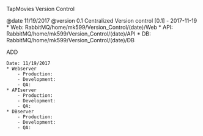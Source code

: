 TapMovies Version Control


@date 11/19/2017
@version 0.1
Centralized Version control
[0.1] - 2017-11-19
    * Web: RabbitMQ/home/mk599/Version_Control/(date)/Web
    * API: RabbitMQ/home/mk599/Version_Control/(date)/API
    * DB:  RabbitMQ/home/mk599/Version_Control/(date)/DB

ADD

    Date: 11/19/2017
    * Webserver
        - Production:
        - Development:
        - QA: 
    * APIserver
        - Production:
        - Development:
        - QA: 
    * DBserver
        - Production:
        - Development:
        - QA: 
